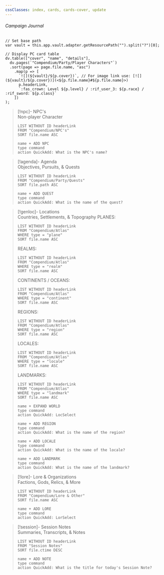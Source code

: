 ```yaml
---
cssClasses: index, cards, cards-cover, update
---
```

###### <span class="head">Campaign Journal</span> 

```dataviewjs
// Set base path
var vault = this.app.vault.adapter.getResourcePath("").split("?")[0];

// Display PC card table
dv.table(["cover", "name", "details"],
  dv.pages(`"Compendium/Party/Player Characters"`)
  .sort(page => page.file.name, "asc")
    .map(p => [
      `![](${vault}/${p.cover})`, // For image link use: [![](${vault}/${p.cover})](<${p.file.name}#${p.file.name}>)
      p.headerLink,
      `:fas_crown: Level ${p.level} / :rif_user_3: ${p.race} / :rif_sword: ${p.class}`
    ])
);
```

> [!npc]-   NPC's<br><span class="sub">Non-player Character</span>
>```dataview
>LIST WITHOUT ID headerLink
> FROM "Compendium/NPC's"
>SORT file.name ASC
>```
> ```button
>name + ADD NPC
>type command
>action QuickAdd: What is the NPC's name?
>```

> [!agenda]-  Agenda<br><span class="sub">Objectives, Pursuits, & Quests</span>
>```dataview
>LIST WITHOUT ID headerLink
> FROM "Compendium/Party/Quests"
>SORT file.path ASC
>```
> ```button
>name + ADD QUEST
>type command
>action QuickAdd: What is the name of the quest?
>```

> [!genloc]-  Locations<br><span class="sub">Countries, Settlements, & Topography</span>
> PLANES:
 >```dataview
 >LIST WITHOUT ID headerLink
 >FROM "Compendium/Atlas" 
 >WHERE type = "plane"
 >SORT file.name ASC
 >```
 > REALMS:
 >```dataview
 >LIST WITHOUT ID headerLink
 >FROM "Compendium/Atlas" 
 >WHERE type = "realm"
 >SORT file.name ASC
 >```
 > CONTINENTS / OCEANS:
 >```dataview
 >LIST WITHOUT ID headerLink
 >FROM "Compendium/Atlas" 
 >WHERE type = "continent"
 >SORT file.name ASC
 >```
 > REGIONS:
 >```dataview
 >LIST WITHOUT ID headerLink
 >FROM "Compendium/Atlas" 
 >WHERE type = "region"
 >SORT file.name ASC
 >```
 > LOCALES:
 >```dataview
 >LIST WITHOUT ID headerLink
 >FROM "Compendium/Atlas" 
 >WHERE type = "locale"
 >SORT file.name ASC
 >```
>LANDMARKS:
 >```dataview
 >LIST WITHOUT ID headerLink
 >FROM "Compendium/Atlas" 
 >WHERE type = "landmark"
 >SORT file.name ASC
 >```
  > ```button
>name + EXPAND WORLD
>type command
>action QuickAdd: LocSelect
>```
 > ```button
>name + ADD REGION
>type command
>action QuickAdd: What is the name of the region?
>```
>  ```button
>name + ADD LOCALE
>type command
>action QuickAdd: What is the name of the locale?
>```
>  ```button
>name + ADD LANDMARK
>type command
>action QuickAdd: What is the name of the landmark?
>```

> [!lore]-  Lore & Organizations<br><span class="sub">Factions, Gods, Relics, & More</span> 
>```dataview
>LIST WITHOUT ID headerLink
>FROM "Compendium/Lore & Other"
>SORT file.name ASC
>```
> ```button
>name + ADD LORE
>type command
>action QuickAdd: LorSelect
>```
 
> [!session]-  Session Notes<br><span class="sub">Summaries, Transcripts, & Notes</span>
>```dataview
>LIST WITHOUT ID headerLink
>FROM "Session Notes"
>SORT file.ctime DESC
>```
 > ```button
>name + ADD NOTE
>type command
>action QuickAdd: What is the title for today's Session Note?
>```